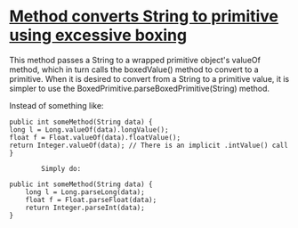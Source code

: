 # [Method converts String to primitive using excessive boxing](http://fb-contrib.sourceforge.net/bugdescriptions.html#NAB_NEEDLESS_BOXING_PARSE)

This method passes a String to a wrapped primitive object's valueOf method, which in turn calls
			the boxedValue() method to convert to a primitive. When it is desired to convert from a String
			to a primitive value, it is simpler to use the BoxedPrimitive.parseBoxedPrimitive(String)
			method. 

Instead of something like:  

    public int someMethod(String data) {
    long l = Long.valueOf(data).longValue();
    float f = Float.valueOf(data).floatValue();
    return Integer.valueOf(data); // There is an implicit .intValue() call
    }

			Simply do:   

    public int someMethod(String data) {
    	long l = Long.parseLong(data);
    	float f = Float.parseFloat(data);
    	return Integer.parseInt(data);
    }